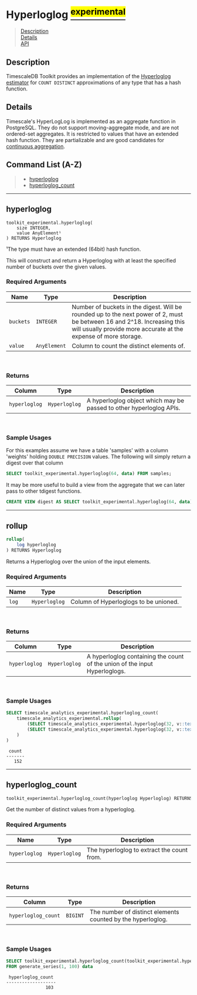# Hyperloglog [<sup><mark>experimental</mark></sup>](/docs/README.md#tag-notes)

> [Description](#hyperloglog-description)<br>
> [Details](#hyperloglog-details)<br>
> [API](#hyperloglog-api)

## Description <a id="hyperloglog-description"></a>

TimescaleDB Toolkit provides an implementation of the [Hyperloglog estimator](https://en.wikipedia.org/wiki/HyperLogLog) for `COUNT DISTINCT` approximations of any type that has a hash function.

## Details <a id="hyperloglog-details"></a>

Timescale's HyperLogLog is implemented as an aggregate function in PostgreSQL.  They do not support moving-aggregate mode, and are not ordered-set aggregates.  It is restricted to values that have an extended hash function.  They are partializable and are good candidates for [continuous aggregation](https://docs.timescale.com/latest/using-timescaledb/continuous-aggregates).


## Command List (A-Z) <a id="hyperloglog-api"></a>
> - [hyperloglog](#hyperloglog)
> - [hyperloglog_count](#hyperloglog_count)

---
## **hyperloglog** <a id="hyperloglog"></a>
```SQL,ignore
toolkit_experimental.hyperloglog(
    size INTEGER,
    value AnyElement¹
) RETURNS Hyperloglog
```
¹The type must have an extended (64bit) hash function.

This will construct and return a Hyperloglog with at least the specified number of buckets over the given values.

### Required Arguments <a id="hyperloglog-required-arguments"></a>
|Name| Type |Description|
|---|---|---|
| `buckets` | `INTEGER` | Number of buckets in the digest. Will be rounded up to the next power of 2, must be between 16 and 2^18. Increasing this will usually provide more accurate at the expense of more storage. |
| `value` | `AnyElement` |  Column to count the distinct elements of. |
<br>

### Returns

|Column|Type|Description|
|---|---|---|
| `hyperloglog` | `Hyperloglog` | A hyperloglog object which may be passed to other hyperloglog APIs. |
<br>

### Sample Usages <a id="hyperloglog-examples"></a>
For this examples assume we have a table 'samples' with a column 'weights' holding `DOUBLE PRECISION` values.  The following will simply return a digest over that column

```SQL ,ignore
SELECT toolkit_experimental.hyperloglog(64, data) FROM samples;
```

It may be more useful to build a view from the aggregate that we can later pass to other tdigest functions.

```SQL ,ignore
CREATE VIEW digest AS SELECT toolkit_experimental.hyperloglog(64, data) FROM samples;
```

---

## **rollup** <a id="rollup"></a>

```SQL ,ignore
rollup(
    log hyperloglog
) RETURNS Hyperloglog
```

Returns a Hyperloglog over the union of the input elements.

### Required Arguments <a id="hyperloglog-required-arguments"></a>
|Name| Type |Description|
|---|---|---|
| `log` | `Hyperloglog` |  Column of Hyperloglogs to be unioned. |
<br>

### Returns

|Column|Type|Description|
|---|---|---|
| `hyperloglog` | `Hyperloglog` | A hyperloglog containing the count of the union of the input Hyperloglogs. |
<br>

### Sample Usages <a id="summary-form-examples"></a>

```SQL
SELECT timescale_analytics_experimental.hyperloglog_count(
    timescale_analytics_experimental.rollup(
        (SELECT timescale_analytics_experimental.hyperloglog(32, v::text) FROM generate_series(1, 100) v),
        (SELECT timescale_analytics_experimental.hyperloglog(32, v::text) FROM generate_series(50, 150) v)
    )
)
```
```output
 count
-------
   152
```

---

## **hyperloglog_count** <a id="hyperloglog_count"></a>

```SQL ,ignore
toolkit_experimental.hyperloglog_count(hyperloglog Hyperloglog) RETURNS BIGINT
```

Get the number of distinct values from a hyperloglog.

### Required Arguments <a id="hyperloglog_count-required-arguments"></a>
|Name|Type|Description|
|---|---|---|
| `hyperloglog` | `Hyperloglog` | The hyperloglog to extract the count from. |
<br>

### Returns

|Column|Type|Description|
|---|---|---|
| `hyperloglog_count` | `BIGINT` | The number of distinct elements counted by the hyperloglog. |
<br>

### Sample Usages <a id="hyperloglog_count-examples"></a>

```SQL
SELECT toolkit_experimental.hyperloglog_count(toolkit_experimental.hyperloglog(64, data))
FROM generate_series(1, 100) data
```
```output
 hyperloglog_count
-------------------
               103
```